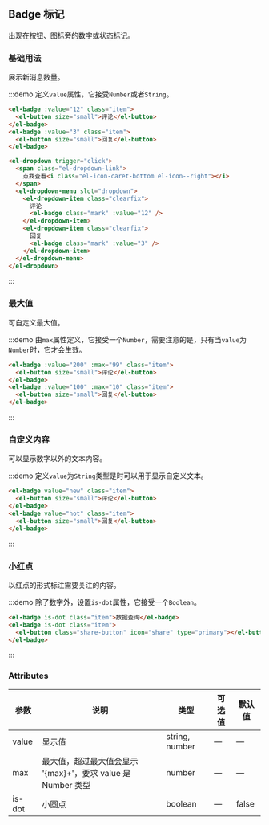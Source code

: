<style>
  .demo-badge.demo-box .el-dropdown {
    vertical-align: middle;
  }
</style>

## Badge 标记

出现在按钮、图标旁的数字或状态标记。

### 基础用法
展示新消息数量。

:::demo 定义`value`属性，它接受`Number`或者`String`。

```html
<el-badge :value="12" class="item">
  <el-button size="small">评论</el-button>
</el-badge>
<el-badge :value="3" class="item">
  <el-button size="small">回复</el-button>
</el-badge>

<el-dropdown trigger="click">
  <span class="el-dropdown-link">
    点我查看<i class="el-icon-caret-bottom el-icon--right"></i>
  </span>
  <el-dropdown-menu slot="dropdown">
    <el-dropdown-item class="clearfix">
      评论
      <el-badge class="mark" :value="12" />
    </el-dropdown-item>
    <el-dropdown-item class="clearfix">
      回复
      <el-badge class="mark" :value="3" />
    </el-dropdown-item>
  </el-dropdown-menu>
</el-dropdown>
```
:::

### 最大值
可自定义最大值。

:::demo 由`max`属性定义，它接受一个`Number`，需要注意的是，只有当`value`为`Number`时，它才会生效。

```html
<el-badge :value="200" :max="99" class="item">
  <el-button size="small">评论</el-button>
</el-badge>
<el-badge :value="100" :max="10" class="item">
  <el-button size="small">回复</el-button>
</el-badge>
```
:::

### 自定义内容
可以显示数字以外的文本内容。

:::demo 定义`value`为`String`类型是时可以用于显示自定义文本。

```html
<el-badge value="new" class="item">
  <el-button size="small">评论</el-button>
</el-badge>
<el-badge value="hot" class="item">
  <el-button size="small">回复</el-button>
</el-badge>
```
:::

### 小红点
以红点的形式标注需要关注的内容。

:::demo 除了数字外，设置`is-dot`属性，它接受一个`Boolean`。

```html
<el-badge is-dot class="item">数据查询</el-badge>
<el-badge is-dot class="item">
  <el-button class="share-button" icon="share" type="primary"></el-button>
</el-badge>
```
:::

<style scoped>
  .share-button {
    width: 36px;
    padding: 10px;
  }

  .mark {
    margin-top: 8px;
    line-height: 1;
    float: right;
  }

  .clearfix {
    @utils-clearfix;
  }

  .item {
    margin-right: 40px;
  }
</style>

### Attributes
| 参数          | 说明            | 类型            | 可选值                 | 默认值   |
|-------------  |---------------- |---------------- |---------------------- |-------- |
| value          | 显示值      | string, number          |          —             |    —     |
| max          |  最大值，超过最大值会显示 '{max}+'，要求 value 是 Number 类型    | number  |         —              |     —    |
| is-dot       | 小圆点    | boolean  |  —  |  false |
